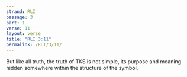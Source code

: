 ```yaml
---
strand: RLI
passage: 3
part: 1
verse: 11
layout: verse
title: "RLI 3:11"
permalink: /RLI/3/11/
---
```

But like all truth, the truth of TKS is not simple, its purpose and meaning hidden somewhere within the structure of the symbol.
